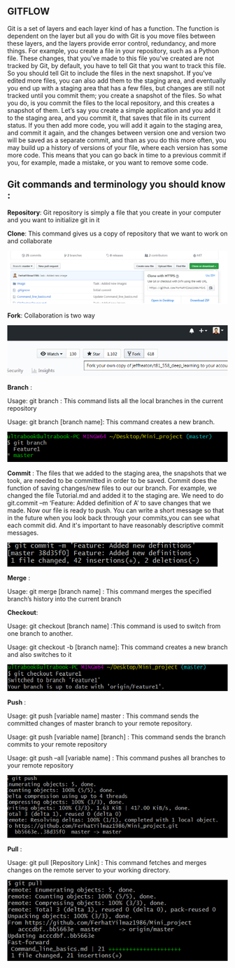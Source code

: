 ## GITFLOW  
   
Git is a set of layers and each layer kind of has a function. The function is dependent on the layer but all you do with Git is you move files between these layers, and the layers provide error control, redundancy, and more things.
For example, you create a file in your repository, such as a Python file. These changes, that you've made to this file you've created are not tracked by Git, by default, you have to tell Git that you want to track this file. So you should tell Git to include the files in the next snapshot. If you've edited more files, you can also add them to the staging area, and eventually you end up with a staging area that has a few files, but changes are still not tracked until you commit them; you create a snapshot of the files. So what you do, is you commit the files to the local repository, and this creates a snapshot of them. Let’s say you create a simple application and you add it to the staging area, and you commit it, that saves that file in its current status. If you then add more code, you will add it again to the staging area, and commit it again, and the changes between version one and version two will be saved as a separate commit, and than as you do this more often, you may build up a history of versions of your file, where each version has some more code. This means that you can go back in time to a previous commit if you, for example, made a mistake, or you want to remove some code.  
  
## Git commands and terminology you should know :
  
**Repository**: Git repository is simply a file that you create in your computer and you want to initialize git in it  
  
**Clone**: This command gives us a copy of repository that we want to work on and collaborate  
  
 ![Git Clone](/image/clone2.png)  
  
**Fork**: Collaboration is two way  
  
 ![Git Fork](/image/fork.png)  
  
**Branch** :  
  
Usage: git branch : This command lists all the local branches in the current repository  
     
Usage: git branch [branch name]: This command creates a new branch.
  
![Git branch](/image/branch.png)  
  
**Commit** : The files that we added to the staging area, the snapshots that we took, are needed to be committed in order to be saved. Commit does the function of saving changes/new files to our our branch. For example, we changed the file Tutorial.md and added it to the staging are. We need to do git.commit –m ‘Feature: Added definition of A’ to save changes that we made. Now our file is ready to push. You can write a short message so that in the future when you look back through your commits,you can see what each commit did. And it's important to have reasonably descriptive commit messages.  
  
![Git commit](/image/commit.png)  
  
**Merge** :
      
Usage: git merge [branch name] : This command merges the specified branch’s history into the current branch

**Checkout**:  
  
Usage: git checkout [branch name] :This command is used to switch from one branch to another.  
  
Usage: git checkout -b [branch name]: This command creates a new branch and also switches to it  
  
![Git checkout](/image/checkout.png)  
  
**Push** :  
    
Usage: git push [variable name] master  : This command sends the committed changes of master branch to your remote repository.  
  
Usage: git push [variable name] [branch] : This command sends the branch commits to your remote repository  
  
Usage: git push –all [variable name] : This command pushes all branches to your remote repository  
  
![Git push](/image/push.png)  
  
**Pull** : 
  
Usage: git pull [Repository Link] : This command fetches and merges changes on the remote server to your working directory.
  
![Git pull](/image/pull.png) 
